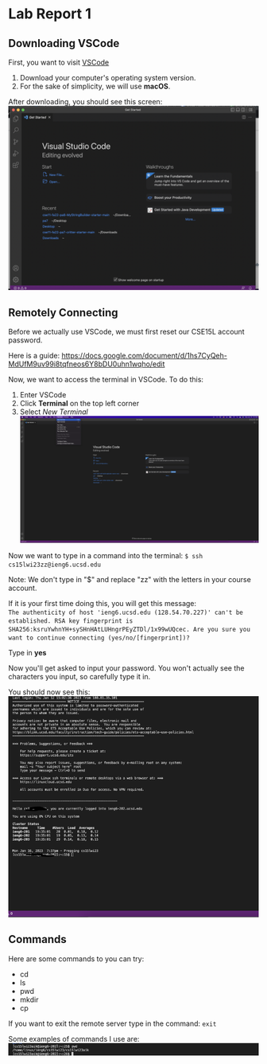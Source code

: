 # **Lab Report 1**
## **Downloading VSCode**
First, you want to visit [VSCode](https://code.visualstudio.com/download)

1. Download your computer's operating system version. 
2. For the sake of simplicity, we will use **macOS**.

After downloading, you should see this screen:
![Image](vscode-screenshot.png)



## **Remotely Connecting**
Before we actually use VSCode, we must first reset our CSE15L account password.

Here is a guide: https://docs.google.com/document/d/1hs7CyQeh-MdUfM9uv99i8tqfneos6Y8bDU0uhn1wqho/edit

Now, we want to access the terminal in VSCode. To do this:
1. Enter VSCode
2. Click **Terminal** on the top left corner
3. Select *New Terminal*
![Image](terminal-screenshot.png)

Now we want to type in a command into the terminal: 
`$ ssh cs15lwi23zz@ieng6.ucsd.edu`

Note: We don't type in "$" and replace "zz" with the letters in your course account.

If it is your first time doing this, you will get this message:\
`The authenticity of host 'ieng6.ucsd.edu (128.54.70.227)' can't be established.
RSA key fingerprint is SHA256:ksruYwhnYH+sySHnHAtLUHngrPEyZTDl/1x99wUQcec.
Are you sure you want to continue connecting (yes/no/[fingerprint])?`

Type in **yes**

Now you'll get asked to input your password. You won't actually see the characters you input, so carefully type it in.

You should now see this:
![Image](remoteconnection.png)

## **Commands**
Here are some commands to you can try:

* cd
* ls
* pwd
* mkdir
* cp

If you want to exit the remote server type in the command: `exit`

Some examples of commands I use are: 
![Image](connection.png)
